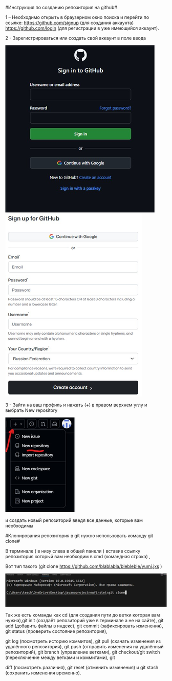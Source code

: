 #Инструкция по созданию репозитория на github#

1 – Необходимо открыть в браузерном окно поиска и перейти по ссылке: https://github.com/signup (для создания аккаунта) https://github.com/login (для регистрации в уже имеющийся аккаунт).

2 - Зарегистрироваться или создать свой аккаунт в поле ввода

![](https://github.com/fwefwal/htotototo/blob/main/kartinka1.jpg)
![](https://github.com/fwefwal/htotototo/blob/main/kartinka2.jpg)

3 - Зайти на ваш профиль и нажать (+) в правом верхнем углу и выбрать New repository 

![](https://github.com/fwefwal/htotototo/blob/main/kartinka3.jpg)

и создать новый репозиторий введя все данные, которые вам необходимы
 

#Клонирования репозитория в git нужно использовать команду git clone#  

В терминале ( в низу слева в общей панели ) вставив ссылку репозитория который вам необходим в cmd (командная строка) ,

Вот тип такого (git clone https://github.com/blablabla/blebleble/yumi.jxs )

![](https://github.com/fwefwal/htotototo/blob/main/kartinka4.jpg)

Так же есть команды как cd (для создания пути до ветки которая вам нужна),git init (создаёт репозиторий уже в терминале а не на сайте), git add (добавить файлы в индекс), git commit (зафиксировать изменения), git status (проверить состояние репозитория),

git log (посмотреть историю коммитов), git pull (скачать изменения из удалённого репозитория), git push (отправить изменения на удалённый репозиторий), git branch (управление ветками), git checkout/git switch (переключение между ветками и коммитами), git 

diff (посмотреть различия), git reset (отменить изменения) и git stash (сохранить изменения временно).
